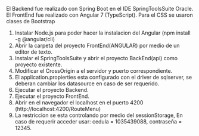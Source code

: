 El Backend fue realizado con Spring Boot en el IDE SpringToolsSuite Oracle.
El FrontEnd fue realizado con Angular 7 (TypeScript).
Para el CSS se usaron clases de Bootstrap


1. Instalar Node.js para poder hacer la instalacion del Angular (npm install -g @angular/cli)
2. Abrir la carpeta del proyecto FrontEnd(ANGULAR) por medio de un editor de texto.
3. Instalar el SpringToolsSuite y abrir el proyecto BackEnd(api) como proyecto existente. 
4. Modificar el CrossOrigin a el servidor y puerto correspondiente.  
5. El application.propierties esta configurado con el driver de sqlserver,
se deberan cambiar los datasource en caso de ser requerido.
6. Ejecutar el proyecto Backend.
7. Ejecutar el proyecto FrontEnd.
8. Abrir en el navegador el localhost en el puerto 4200 (http://localhost:4200/RouteMenu)
9. La restriccion se esta controlando por medio del sessionStorage, 
En caso de requerir acceder usar: cedula = 1035439088, contraseña = 12345.
